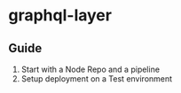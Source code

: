 # graphql-layer

## Guide

1. Start with a Node Repo and a pipeline
2. Setup deployment on a Test environment
